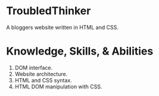 # TroubledThinker
A bloggers website written in HTML and CSS.

# Knowledge, Skills, & Abilities
1. DOM interface.
2. Website architecture.
3. HTML and CSS syntax.
4. HTML DOM manipulation with CSS.
